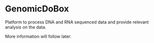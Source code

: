# GenomicDoBox
Platform to process DNA and RNA sequenced data and provide relevant analysis on the data.

More information will follow later.
